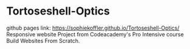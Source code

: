 # Tortoseshell-Optics
github pages link: https://sophiekoffler.github.io/Tortoseshell-Optics/
Responsive website
Project from Codeacademy's Pro Intensive course Build Websites From Scratch.
